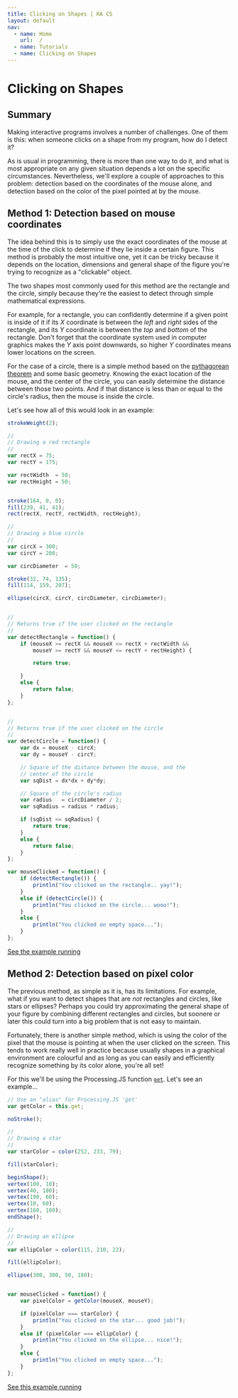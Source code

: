 ```yaml
---
title: Clicking on Shapes | KA CS
layout: default
nav:
  - name: Home
    url:  /
  - name: Tutorials
  - name: Clicking on Shapes
---
```

# Clicking on Shapes #

## Summary ##

Making interactive programs involves a number of challenges. One of them is
this: when someone clicks on a shape from my program, how do I detect it?

As is usual in programming, there is more than one way to do it, and what is
most appropriate on any given situation depends a lot on the specific
circumstances. Nevertheless, we'll explore a couple of approaches to this
problem: detection based on the coordinates of the mouse alone, and
detection based on the color of the pixel pointed at by the mouse.

## Method 1: Detection based on mouse coordinates ##

The idea behind this is to simply use the exact coordinates of the mouse at
the time of the click to determine if they lie inside a certain figure. This
method is probably the most intuitive one, yet it can be tricky because it
depends on the location, dimensions and general shape of the figure you're
trying to recognize as a "clickable" object.

The two shapes most commonly used for this method are the rectangle and the
circle, simply because they're the easiest to detect through simple
mathematical expressions.

For example, for a rectangle, you can confidently determine if a given point
is inside of it if its _X_ coordinate is between the *left* and *right*
sides of the rectangle, and its _Y_ coordinate is between the *top* and
*bottom* of the rectangle. Don't forget that the coordinate system used in
computer graphics makes the _Y_ axis point downwards, so higher _Y_
coordinates means lower locations on the screen.

For the case of a circle, there is a simple method based on the
[pythagorean
theorem](https://www.khanacademy.org/math/geometry/right_triangles_topic/pyth_theor/v/the-pythagorean-theorem)
and some basic geometry. Knowing the exact location of the mouse, and the
center of the circle, you can easily determine the distance between those
two points. And if that distance is less than or equal to the circle's
radius, then the mouse is inside the circle.

Let's see how all of this would look in an example:


``` javascript
strokeWeight(2);

//
// Drawing a red rectangle
//
var rectX = 75;
var rectY = 175;

var rectWidth  = 50;
var rectHeight = 50;


stroke(164, 0, 0);
fill(239, 41, 41);
rect(rectX, rectY, rectWidth, rectHeight);

//
// Drawing a blue circle
//
var circX = 300;
var circY = 200;

var circDiameter  = 50;

stroke(32, 74, 135);
fill(114, 159, 207);

ellipse(circX, circY, circDiameter, circDiameter);


//
// Returns true if the user clicked on the rectangle
//
var detectRectangle = function() {
	if (mouseX >= rectX && mouseX <= rectX + rectWidth &&
	    mouseY >= rectY && mouseY <= rectY + rectHeight) {

	    return true;

	}
	else {
		return false;
	}
};


//
// Returns true if the user clicked on the circle
//
var detectCircle = function() {
    var dx = mouseX - circX;
    var dy = mouseY - circY;

    // Square of the distance between the mouse, and the
    // center of the circle
    var sqDist = dx*dx + dy*dy;

    // Square of the circle's radius
    var radius   = circDiameter / 2;
    var sqRadius = radius * radius;

	if (sqDist <= sqRadius) {
		return true;
	}
	else {
		return false;
	}
};

var mouseClicked = function() {
	if (detectRectangle()) {
		println("You clicked on the rectangle.. yay!");
	}
	else if (detectCircle()) {
		println("You clicked on the circle... wooo!");
	}
	else {
		println("You clicked on empty space...");
	}
};
```

[See the example
running](http://www.khanacademy.org/cs/example-detection-of-clicks-based-on-mouse-coordinates/1520783583)

## Method 2: Detection based on pixel color ##

The previous method, as simple as it is, has its limitations. For example,
what if you want to detect shapes that are _not_ rectangles and circles,
like stars or ellipses? Perhaps you could try approximating the general
shape of your figure by combining different rectangles and circles, but
soonere or later this could turn into a big problem that is not easy to
maintain.

Fortunately, there is another simple method, which is using the color of the
pixel that the mouse is pointing at when the user clicked on the screen.
This tends to work really well in practice because usually shapes in a
graphical environment are colourful and as long as you can easily and
efficiently recognize something by its color alone, you're all set!

For this we'll be using the Processing.JS function
[`get`](http://processingjs.org/reference/get_/). Let's see an example...

``` javascript
// Use an "alias" for Processing.JS 'get'
var getColor = this.get;

noStroke();

//
// Drawing a star
//
var starColor = color(252, 233, 79);

fill(starColor);

beginShape();
vertex(100, 10);
vertex(40, 180);
vertex(190, 60);
vertex(10, 60);
vertex(160, 180);
endShape();

//
// Drawing an ellipse
//
var ellipColor = color(115, 210, 22);

fill(ellipColor);

ellipse(300, 300, 50, 180);


var mouseClicked = function() {
	var pixelColor = getColor(mouseX, mouseY);

	if (pixelColor === starColor) {
		println("You clicked on the star... good job!");
	}
	else if (pixelColor === ellipColor) {
		println("You clicked on the ellipse... nice!");
	}
	else {
		println("You clicked on empty space...");
	}
};
```
[See this example
running](http://www.khanacademy.org/cs/example-detecting-clicks-using-pixel-color/1520899184)
